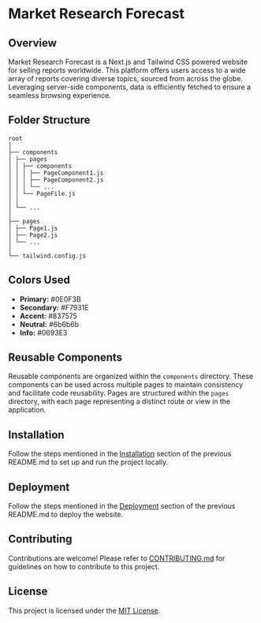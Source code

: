 # Market Research Forecast

## Overview

Market Research Forecast is a Next.js and Tailwind CSS powered website for selling reports worldwide. This platform offers users access to a wide array of reports covering diverse topics, sourced from across the globe. Leveraging server-side components, data is efficiently fetched to ensure a seamless browsing experience.

## Folder Structure

```
root
│
├── components
│ ├── pages
│ │ ├── components
│ │ │ ├── PageComponent1.js
│ │ │ ├── PageComponent2.js
│ │ │ └── ...
│ │ └── PageFile.js
│ │
│ └── ...
│
├── pages
│ ├── Page1.js
│ ├── Page2.js
│ └── ...
│
└── tailwind.config.js
```

## Colors Used

- **Primary:** #0E0F3B
- **Secondary:** #F7931E
- **Accent:** #837575
- **Neutral:** #6b6b6b
- **Info:** #0693E3

## Reusable Components

Reusable components are organized within the `components` directory. These components can be used across multiple pages to maintain consistency and facilitate code reusability. Pages are structured within the `pages` directory, with each page representing a distinct route or view in the application.

## Installation

Follow the steps mentioned in the [Installation](#installation) section of the previous README.md to set up and run the project locally.

## Deployment

Follow the steps mentioned in the [Deployment](#deployment) section of the previous README.md to deploy the website.

## Contributing

Contributions are welcome! Please refer to [CONTRIBUTING.md](CONTRIBUTING.md) for guidelines on how to contribute to this project.

## License

This project is licensed under the [MIT License](LICENSE).

